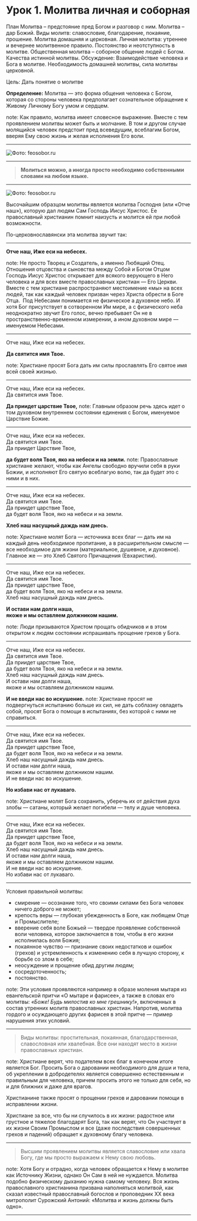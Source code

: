 # Урок 1. Молитва  личная и соборная
План Молитва – предстояние пред Богом и разговор с ним. Молитва – дар Божий. Виды молитв: славословие, благодарение, покаяние, прошение. Молитва домашняя и церковная. Личная молитва: утреннее и вечернее молитвенное правило. Постоянство и неотступность в молитве. Общественная молитва – соборное общение людей с Богом. Качества истинной молитвы. Обсуждение: Взаимодействие человека и Бога в молитве. Необходимость домашней молитвы, сила молитвы церковной.

Цель: Дать понятие о молитве

**Определение:** Молитва — это форма общения человека с Богом, которая со стороны человека предполагает сознательное обращение к Живому Личному Богу умом и сердцем.

note: Как правило, молитва имеет словесное выражение. Вместе с тем проявлением молитвы может быть и молчание. В том и другом случае молящийся человек предстоит пред всеведущим, всеблагим Богом, вверяя Ему свою жизнь и желая исполнения Его воли.

---

![Фото: feosobor.ru](https://clever-lab.pro/pluginfile.php/2364/mod_glossary/entry/2/51895424503_7ce314b593_c.jpg)  

<!--Молитва — это не монолог человека. На искреннюю молитву Бог всегда отвечает, хотя иногда и не сразу. Время и форму ответа определяет Сам Бог, имея в виду пользу для человека и его способность принять этот ответ. Ответ Бога может проявляться через прямое действие Его силы — благодати, — на ум и сердце человека, через Слово Божие, через обстоятельства жизни.-->

---
> **Молиться можно, а иногда просто необходимо собственными словами на любом языке.** 

<!-- Вместе с тем существует большое число молитв, составленных святыми людьми, которые являются для православных христиан образцом молитвы. Они содержатся в книге «Православный молитвослов». В частности, в ее состав входят утренние и вечерние молитвы, молитвы в продолжение дня, которые христианин в полном или частичном объеме включает в свою ежедневную молитвенную практику — молитвенное правило. 

--->

---
![Фото: feosobor.ru](https://clever-lab.pro/pluginfile.php/2364/mod_glossary/entry/2/51895338026_6632f178b7_c.jpg)  

<!--- Молитва бывает личной или совместной (общественной). Молитва является основной составляющей православного богослужения. В Русской Православной Церкви и ряде других Поместных Православных Церквей богослужение совершается на церковнославянском языке, специально созданном для этой цели святыми равноапостольными Кириллом и Мефодием. -->

Высочайшим образцом молитвы является молитва Господня (или «Отче наш»), которую дал людям Сам Господь Иисус Христос. Ее православный христианин помнит наизусть и молится ей при любой возможности. 

По-церковнославянски эта молитва звучит так: 

---
 **Отче наш, Иже еси на небесех.**

note:  Не просто Творец и Создатель, а именно Любящий Отец. Отношения отцовства и сыновства между Собой и Богом Отцом Господь Иисус Христос открывает для всякого верующего в Него человека и для всех вместе православных христиан — Его Церкви. Вместе с тем христиане распространяют местоимение «мы» на всех людей, так как каждый человек призван через Христа обрести в Боге Отца. 
Под Небесами понимается не физическое а духовное небо. И хотя Бог присутствует в сотворенном Им мире, а с физического неба неоднократно звучит Его голос, вечно пребывает Он не в пространственно-временном измерении, а ином духовном мире — именуемом Небесами. 

---
Отче наш, Иже еси на небесех.

**Да святится имя Твое.**

note:  Христиане просят Бога дать им силы прославлять Его святое имя всей своей жизнью. 

---
Отче наш, Иже еси на небесех.
<br>Да святится имя Твое.

**Да приидет царствие Твое,**
note:   Главным образом речь здесь идет о том духовном внутреннем состоянии единения с Богом, именуемое Царствие Божие.

---
Отче наш, Иже еси на небесех.
<br>Да святится имя Твое.
<br>Да приидет Царствие Твое,

**да будет воля Твоя, яко на небеси и на земли.**
note:  Православные христиане желают, чтобы как Ангелы свободно вручили себя в руки Божии, и исполняют Его святую всеблагую волю, так да будет это с ними и в них.

---
Отче наш, Иже еси на небесех.
<br>Да святится имя Твое.
<br>Да приидет царствие Твое,
<br>да будет воля Твоя, яко на небеси и на земли.

**Хлеб наш насущный даждь нам днесь.** 

note: Христиане молят Бога — источника всех благ — дать им на каждый день необходимое пропитание, а в расширительном смысле — все необходимое для жизни (материальное, душевное, и духовное). Главное же — это Хлеб Святого Причащения (Евхаристии).

---
Отче наш, Иже еси на небесех.
<br>Да святится имя Твое.
<br>Да приидет царствие Твое,
<br>да будет воля Твоя, яко на небеси и на земли.
<br>
Хлеб наш насущный даждь нам днесь. 

**И остави нам долги наша, <br>якоже и мы оставляем должником нашим.**

note: Люди призываются Христом прощать обидчиков и в этом открытом к людям состоянии испрашивать прощение грехов у Бога. 

---
Отче наш, Иже еси на небесех.
<br>Да святится имя Твое.
<br>Да приидет царствие Твое,
<br>да будет воля Твоя, яко на небеси и на земли.<br>
Хлеб наш насущный даждь нам днесь. <br>
И остави нам долги наша, <br>якоже и мы оставляем должником нашим.

**И не введи нас во искушение.**
note: Христиане просят не подвергнуться испытанию больше их сил, не дать соблазну овладеть собой, просят Бога о помощи в испытаниях, без которой с ними не справиться.

---
Отче наш, Иже еси на небесех.
<br>Да святится имя Твое.
<br>Да приидет царствие Твое,
<br>да будет воля Твоя, яко на небеси и на земли.<br>
Хлеб наш насущный даждь нам днесь. <br>
И остави нам долги наша, <br>якоже и мы оставляем должником нашим.<br>
И не введи нас во искушение.<br>

**Но избави нас от лукаваго.**

note: Христиане молят Бога сохранить, уберечь их от действия духа злобы — сатаны, который желает погибели — телу и душе человека. 

---
Отче наш, Иже еси на небесех.
<br>Да святится имя Твое.
<br>Да приидет царствие Твое,
<br>да будет воля Твоя, яко на небеси и на земли.<br>
Хлеб наш насущный даждь нам днесь. <br>
И остави нам долги наша, <br>якоже и мы оставляем должником нашим.<br>
И не введи нас во искушение.<br>
Но избави нас от лукаваго.

---
Условия правильной молитвы:

-   смирение — осознание того, что своими силами без Бога человек ничего доброго не может;
-   крепость веры — глубокая убежденность в Боге, как любящем Отце и Промыслителе;
-   вверение себя воле Божьей — твердое проявление собственной воли человека, которое заключается в том, чтобы в его жизни исполнилась воля Божия;
-   покаянное чувство — признание своих недостатков и ошибок (грехов) и устремленность к изменению себя в лучшую сторону, к борьбе со злом в себе;
-   неосуждение и прощение обид другим людям; 
-   сосредоточенность;
-   постоянство.

note: Эти условия проявляются например в образе моления мытаря из евангельской притчи «О мытаре и фарисее», а также в словах его молитвы: _«Боже! Будь милостив ко мне грешнику!»_, включенных в состав утренних молитв православных христиан. Напротив, молитва гордого и осуждающего других фарисея в этой притче — пример нарушения этих условий.

---
> Виды молитвы: простительная, покаянная, благодарственная, славословная или хвалебная. Все они находят место в жизни православных христиан.

note: Христиане верят, что подателем всех благ в конечном итоге является Бог. Просить Бога о даровании необходимого для души и тела, об укреплении в добродетелях является совершенно естественным и правильным для человека, причем просить этого не только для себя, но и для ближних и даже для врагов.

Христианине также просят о прощении грехов и даровании помощи в исправлении жизни.

Христиане за все, что бы ни случилось в их жизни: радостное или грустное и тяжелое благодарят Бога, так как верят, что Он участвует в их жизни Своим Промыслом и все (даже последствия совершенных грехов и падений) обращает к духовному благу человека.

---
> Высшим проявлением молитвы является славословие или хвала Богу, где мы просто выражаем к Нему свою любовь.

note: Хотя Богу и отрадно, когда человек обращается к Нему в молитве как Источнику Жизни, однако Он Сам в ней не нуждается. Молитва подобно физическому дыханию нужна самому человеку. Вся жизнь православного христианина призвана наполняться молитвой, как сказал известный православный богослов и проповедник XX века митрополит Сурожский Антоний: «Молитва и жизнь должны быть одно».

---
<section data-background-iframe="Новичок в храме.mp4" data-background-interactive></section>